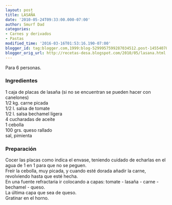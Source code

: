 ```yaml
---
layout: post
title: LASAÑA
date: '2010-05-24T09:33:00.000-07:00'
author: Smurf Dad
categories:
- Carnes y derivados
- Pastas
modified_time: '2016-03-16T01:53:16.190-07:00'
blogger_id: tag:blogger.com,1999:blog-5299957599287034512.post-14554078676582785
blogger_orig_url: http://recetas-desa.blogspot.com/2010/05/lasana.html
---
```


Para 6 personas.<br /><h3>Ingredientes</h3><p>1 caja de placas de lasa&ntilde;a (si no se encuentran se pueden hacer con canelones)<br />1/2 kg. carne picada<br />1/2 l. salsa de tomate<br />1/2 l. salsa bechamel ligera<br />4 cucharadas de aceite<br />1 cebolla<br />100 grs. queso rallado<br />sal, pimienta</p><h3>Preparaci&oacute;n</h3><p>Cocer las placas como indica el envase, teniendo cuidado de echarlas en el agua de 1 en 1 para que no se peguen.<br />Fre&iacute;r la cebolla, muy picada, y cuando est&eacute; dorada a&ntilde;adir la carne, revolviendo hasta que est&eacute; hecha.<br />En una fuente refractaria ir colocando a capas: tomate - lasa&ntilde;a - carne - bechamel - queso.<br />La &uacute;ltima capa que sea de queso.<br />Gratinar en el horno.</p>